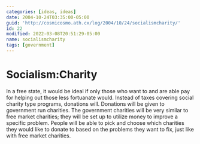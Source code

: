 ```yaml
---
categories: [ideas, ideas]
date: 2004-10-24T03:35:00-05:00
guid: 'http://cosmicosmo.ath.cx/log/2004/10/24/socialismcharity/'
id: 22
modified: 2022-03-08T20:51:29-05:00
name: socialismcharity
tags: [government]
---
```


Socialism:Charity
=================

In a free state, it would be ideal if only those who want to and are able pay for helping out those less fortuanate would. Instead of taxes covering social charity type programs, donations will. Donations will be given to government run charities. The government charities will be very similar to free market charities; they will be set up to utilize money to improve a specific problem. People will be able to pick and choose which charities they would like to donate to based on the problems they want to fix, just like with free market charities.
